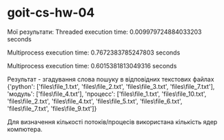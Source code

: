 # goit-cs-hw-04
Мої результати:
Threaded execution time: 0.009979724884033203 seconds

Multiprocess execution time: 0.7672383785247803 seconds

Multiprocess execution time: 0.6015381813049316 seconds

Результат - згадування слова пошуку в відповідних текстових файлах
{'python': ['files\\file_1.txt', 'files\\file_2.txt', 'files\\file_3.txt', 'files\\file_7.txt'], 'модуль': ['files\\file_4.txt'], 'процесс': ['files\\file_1.txt', 'files\\file_10.txt', 'files\\file_2.txt', 'files\\file_4.txt', 'files\\file_5.txt', 'files\\file_6.txt', 'files\\file_7.txt', 'files\\file_9.txt']}

Для визначення кількості потоків/процесів використана кількість ядер компютера.
